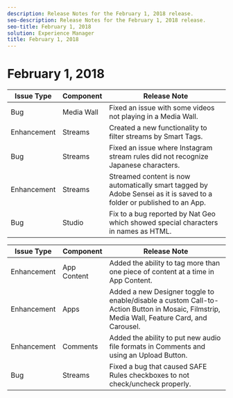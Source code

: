```yaml
---
description: Release Notes for the February 1, 2018 release.
seo-description: Release Notes for the February 1, 2018 release.
seo-title: February 1, 2018
solution: Experience Manager
title: February 1, 2018
---
```


# February 1, 2018

<table id="table_dwj_nwv_scb"> 
 <title>Production Release</title> 
 <tgroup cols="3"> 
  <colspec colnum="1" colname="col1" /> 
  <colspec colnum="2" colname="col2" /> 
  <colspec colnum="3" colname="col3" /> 
  <thead> 
   <tr> 
    <th class="entry"> <b>Issue Type</b> </th> 
    <th class="entry"> <b>Component</b> </th> 
    <th class="entry"> <b>Release Note</b> </th> 
   </tr> 
  </thead> 
  <tbody> 
   <tr> 
    <td>Bug</td> 
    <td>Media Wall</td> 
    <td>Fixed an issue with some videos not playing in a Media Wall.</td> 
   </tr> 
   <tr> 
    <td>Enhancement</td> 
    <td>Streams</td> 
    <td>Created a new functionality to filter streams by Smart Tags.</td> 
   </tr> 
   <tr> 
    <td>Bug</td> 
    <td>Streams</td> 
    <td>Fixed an issue where Instagram stream rules did not recognize Japanese characters.</td> 
   </tr> 
   <tr> 
    <td>Enhancement</td> 
    <td>Streams</td> 
    <td>Streamed content is now automatically smart tagged by Adobe Sensei as it is saved to a folder or published to an App.</td> 
   </tr> 
   <tr> 
    <td>Bug</td> 
    <td>Studio</td> 
    <td>Fix to a bug reported by Nat Geo which showed special characters in names as HTML.</td> 
   </tr> 
  </tbody> 
 </tgroup> 
</table>

<table id="table_qd5_fwv_scb"> 
 <title>UAT Release</title> 
 <tgroup cols="3"> 
  <colspec colnum="1" colname="col1" /> 
  <colspec colnum="2" colname="col2" /> 
  <colspec colnum="3" colname="col3" /> 
  <thead> 
   <tr> 
    <th class="entry"> <b>Issue Type</b> </th> 
    <th class="entry"> <b>Component</b> </th> 
    <th class="entry"> <b>Release Note</b> </th> 
   </tr> 
  </thead> 
  <tbody> 
   <tr> 
    <td>Enhancement</td> 
    <td>App Content</td> 
    <td>Added the ability to tag more than one piece of content at a time in App Content.</td> 
   </tr> 
   <tr> 
    <td>Enhancement</td> 
    <td>Apps</td> 
    <td>Added a new Designer toggle to enable/disable a custom Call-to-Action Button in Mosaic, Filmstrip, Media Wall, Feature Card, and Carousel.</td> 
   </tr> 
   <tr> 
    <td>Enhancement</td> 
    <td>Comments</td> 
    <td>Added the ability to put new audio file formats in Comments and using an Upload Button.</td> 
   </tr> 
   <tr> 
    <td>Bug</td> 
    <td>Streams</td> 
    <td>Fixed a bug that caused SAFE Rules checkboxes to not check/uncheck properly.</td> 
   </tr> 
  </tbody> 
 </tgroup> 
</table>


